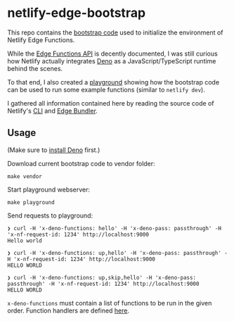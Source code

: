 # netlify-edge-bootstrap

This repo contains the [bootstrap code](vendor/edge-bootstrap.netlify.app/bootstrap) used to initialize the environment of Netlify Edge Functions.

While the [Edge Functions API](https://docs.netlify.com/netlify-labs/experimental-features/edge-functions/api/) is decently documented, I was still curious how Netlify actually integrates [Deno](https://deno.land/) as a JavaScript/TypeScript runtime behind the scenes.

To that end, I also created a [playground](playground) showing how the bootstrap code can be used to run some example functions (similar to `netlify dev`).

I gathered all information contained here by reading the source code of Netlify's [CLI](https://github.com/netlify/cli/tree/main/src/lib/edge-functions) and [Edge Bundler](https://github.com/netlify/edge-bundler).

## Usage

(Make sure to [install Deno](https://deno.land/manual/getting_started/installation) first.)

Download current bootstrap code to vendor folder:

```console
make vendor
```

Start playground webserver:

```console
make playground
```

Send requests to playground:

```console
❯ curl -H 'x-deno-functions: hello' -H 'x-deno-pass: passthrough' -H 'x-nf-request-id: 1234' http://localhost:9000
Hello world

❯ curl -H 'x-deno-functions: up,hello' -H 'x-deno-pass: passthrough' -H 'x-nf-request-id: 1234' http://localhost:9000
HELLO WORLD

❯ curl -H 'x-deno-functions: up,skip,hello' -H 'x-deno-pass: passthrough' -H 'x-nf-request-id: 1234' http://localhost:9000
HELLO WORLD
```

`x-deno-functions` must contain a list of functions to be run in the given order. Function handlers are defined [here](playground/netlify/edge-functions).
